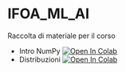 # IFOA_ML_AI
Raccolta di materiale per il corso 

- Intro NumPy [![Open In Colab](https://colab.research.google.com/assets/colab-badge.svg)](https://colab.research.google.com/github/pg-88/IFOA_ML_AI/blob/main/python/section01_NumPy.ipynb) 
- Distribuzioni [![Open In Colab](https://colab.research.google.com/assets/colab-badge.svg)](https://colab.research.google.com/github/pg-88/IFOA_ML_AI/blob/main/python/Distribuzioni_scipy.ipynb)